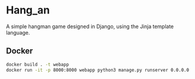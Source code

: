 # Hang_an

A simple hangman game designed in Django, using the Jinja template language.

## Docker

```bash
docker build . -t webapp
docker run -it -p 8000:8000 webapp python3 manage.py runserver 0.0.0.0:8000
```
